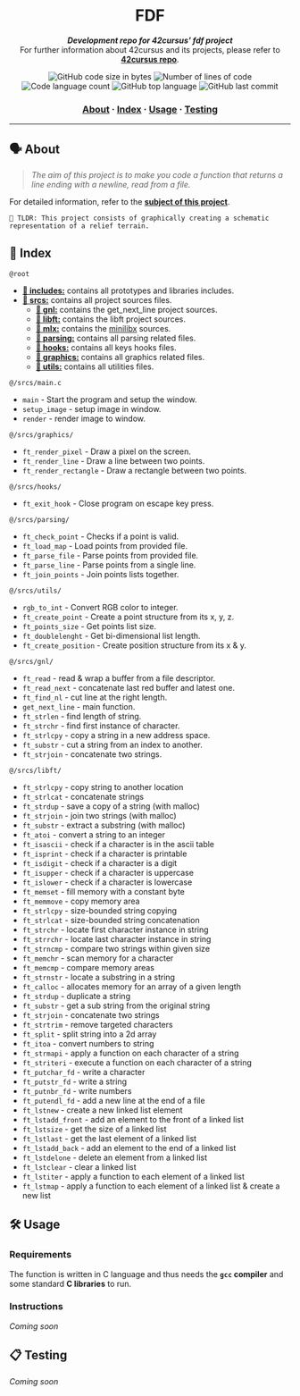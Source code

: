<h1 align="center">
	 FDF
</h1>

<p align="center">
	<b><i>Development repo for 42cursus' fdf project</i></b><br>
	For further information about 42cursus and its projects, please refer to <a href="https://github.com/rochblondiaux/42cursus"><b>42cursus repo</b></a>.
</p>

<p align="center">
	<img alt="GitHub code size in bytes" src="https://img.shields.io/github/languages/code-size/rochblondiaux/fdf?color=blueviolet" />
	<img alt="Number of lines of code" src="https://img.shields.io/tokei/lines/github/rochblondiaux/fdf?color=blueviolet" />
	<img alt="Code language count" src="https://img.shields.io/github/languages/count/rochblondiaux/fdf?color=blue" />
	<img alt="GitHub top language" src="https://img.shields.io/github/languages/top/rochblondiaux/fdf?color=blue" />
	<img alt="GitHub last commit" src="https://img.shields.io/github/last-commit/rochblondiaux/fdf?color=brightgreen" />
</p>

<h3 align="center">
	<a href="#%EF%B8%8F-about">About</a>
	<span> · </span>
	<a href="#-index">Index</a>
	<span> · </span>
	<a href="#%EF%B8%8F-usage">Usage</a>
	<span> · </span>
	<a href="#-testing">Testing</a>
</h3>

---

## 🗣️ About

> _The aim of this project is to make you code a function that returns a line ending with a newline, read from a file._

For detailed information, refer to the [**subject of this project**](https://github.com/RochBlondiaux/fdf/blob/main/fr.subject.pdf).

	🚀 TLDR: This project consists of graphically creating a schematic representation of a relief terrain.

## 📑 Index

`@root`

* [**📁 includes:**](old/includes/) contains all prototypes and libraries includes.
* [**📁 srcs:**](old/srcs/) contains all project sources files.
  * [**📁 gnl:**](old/srcs/gnl/) contains the get_next_line project sources.
  * [**📁 libft:**](old/srcs/libft/) contains the libft project sources.
  * [**📁 mlx:**](old/srcs/mlx/) contains the [minilibx](https://harm-smits.github.io/42docs/libs/minilibx/getting_started.html) sources.
  * [**📁 parsing:**](old/srcs/parsing/) contains all parsing related files.
  * [**📁 hooks:**](old/srcs/hooks/) contains all keys hooks files.
  * [**📁 graphics:**](old/srcs/hooks/) contains all graphics related files.
  * [**📁 utils:**](old/srcs/utils/) contains all utilities files.

`@/srcs/main.c`
* `main` - Start the program and setup the window.
* `setup_image` - setup image in window.
* `render` - render image to window.

`@/srcs/graphics/`
* `ft_render_pixel` - Draw a pixel on the screen.
* `ft_render_line` - Draw a line between two points.
* `ft_render_rectangle` - Draw a rectangle between two points.

`@/srcs/hooks/`
* `ft_exit_hook` - Close program on escape key press.

`@/srcs/parsing/`
* `ft_check_point` -  Checks if a point is valid.
* `ft_load_map` - Load points from provided file. 
* `ft_parse_file` - Parse points from provided file.
* `ft_parse_line` - Parse points from a single line.
* `ft_join_points` - Join points lists together.

`@/srcs/utils/`
* `rgb_to_int` - Convert RGB color to integer.
* `ft_create_point` - Create a point structure from its x, y, z.
* `ft_points_size` - Get points list size.
* `ft_doublelenght` - Get bi-dimensional list length.
* `ft_create_position` - Create position structure from its x & y.

`@/srcs/gnl/`
* `ft_read`	- read & wrap a buffer from a file descriptor.
* `ft_read_next`	- concatenate last red buffer and latest one.
* `ft_find_nl`	- cut line at the right length.
* `get_next_line`	- main function.
* `ft_strlen`		- find length of string.
* `ft_strchr`		- find first instance of character.
* `ft_strlcpy`		- copy a string in a new address space.
* `ft_substr`		- cut a string from an index to another.
* `ft_strjoin`		- concatenate two strings.

`@/srcs/libft/`

* `ft_strlcpy`	- copy string to another location
* `ft_strlcat`	- concatenate strings
* `ft_strdup`	- save a copy of a string (with malloc)
* `ft_strjoin`	- join two strings (with malloc)
* `ft_substr`	- extract a substring (with malloc)
* `ft_atoi`	    - convert a string to an integer
* `ft_isascii`	- check if a character is in the ascii table
* `ft_isprint`  - check if a character is printable
* `ft_isdigit`	    - check if a character is a digit
* `ft_isupper`	    - check if a character is uppercase
* `ft_islower`	    - check if a character is lowercase
* `ft_memset`	    - fill memory with a constant byte
* `ft_memmove`	    - copy memory area
* `ft_strlcpy`	    - size-bounded string copying
* `ft_strlcat`	    - size-bounded string concatenation
* `ft_strchr`	    - locate first character instance in string
* `ft_strrchr`	    - locate last character instance in string
* `ft_strncmp`	    - compare two strings within given size
* `ft_memchr`	    - scan memory for a character
* `ft_memcmp`	    - compare memory areas
* `ft_strnstr`	    - locate a substring in a string
* `ft_calloc`	    - allocates memory for an array of a given length
* `ft_strdup`	    - duplicate a string
* `ft_substr`	- get a sub string from the original string
* `ft_strjoin`	- concatenate two strings
* `ft_strtrim`	- remove targeted characters
* `ft_split`	- split string into a 2d array
* `ft_itoa`	- convert numbers to string
* `ft_strmapi`	- apply a function on each character of a string
* `ft_striteri`	- execute a function on each character of a string
* `ft_putchar_fd`	- write a character
* `ft_putstr_fd`	- write a string
* `ft_putnbr_fd`	- write numbers
* `ft_putendl_fd`	- add a new line at the end of a file
* `ft_lstnew`	- create a new linked list element
* `ft_lstadd_front`	- add an element to the front of a linked list
* `ft_lstsize`	- get the size of a linked list
* `ft_lstlast`	- get the last element of a linked list
* `ft_lstadd_back`	- add an element to the end of a linked list
* `ft_lstdelone`	- delete an element from a linked list
* `ft_lstclear`	- clear a linked list
* `ft_lstiter`	- apply a function to each element of a linked list
* `ft_lstmap`	- apply a function to each element of a linked list & create a new list

## 🛠️ Usage

### Requirements

The function is written in C language and thus needs the **`gcc` compiler** and some standard **C libraries** to run.

### Instructions

_Coming soon_

## 📋 Testing

_Coming soon_